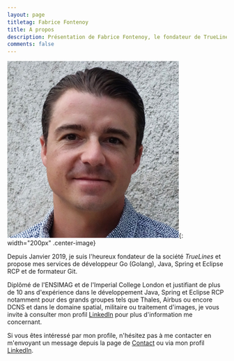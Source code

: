 ```yaml
---
layout: page
titletag: Fabrice Fontenoy
title: A propos
description: Présentation de Fabrice Fontenoy, le fondateur de TrueLines et développeur Go (Golang), Java, Spring, Eclipse RCP
comments: false
---
```


![Photo profil](./assets/images/common/profile.jpg "Photo profil"){: width="200px" .center-image}

Depuis Janvier 2019, je suis l'heureux fondateur de la société _TrueLines_ et propose mes services de développeur Go (Golang), Java, Spring et Eclipse RCP et de formateur Git.

Diplômé de l'ENSIMAG et de l'Imperial College London et justifiant de plus de 10 ans d'expérience dans le développement Java, Spring et Eclipse RCP notamment pour des grands groupes tels que Thales, Airbus ou encore DCNS et dans le domaine spatial, militaire ou traitement d'images, je vous invite à consulter mon profil <a href="http://www.linkedin.com/in/FabriceFontenoy" target="_blank">LinkedIn</a> pour plus d'information me concernant.

Si vous êtes intéressé par mon profile, n'hésitez pas à me contacter en m'envoyant un message depuis la page de <a href="contact.html" target="_blank">Contact</a> ou via mon profil <a href="http://www.linkedin.com/in/FabriceFontenoy" target="_blank">LinkedIn</a>.

